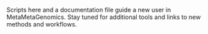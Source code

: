 Scripts here and a documentation file guide a new user in MetaMetaGenomics.  Stay tuned for additional tools and links to new methods and workflows.
